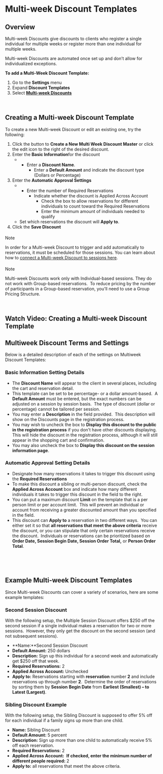 # Multi-week Discount Templates
## Overview


Multi-week Discounts give discounts to clients who register a single individual for multiple weeks or register more than one individual for multiple weeks.


Multi-week Discounts are automated once set up and don’t allow for individualized exceptions.


**To add a Multi-Week Discount Template:**


1. Go to the **Settings** menu
2. Expand **Discount Templates**
3. Select [**Multi-week Discounts**](https://www.ultracamp.com/admin/Config/MultiWeekDiscountMastersList.aspx)


 


  
  



## 


## Creating a Multi-week Discount Template


To create a new Multi-week Discount or edit an existing one, try the following:


1. Click the button to **Create a New Multi Week Discount Master** or click the edit icon to the right of the desired discount.
2. Enter the **Basic Information**for the discount
	* + Enter a **Discount Name**.
		+ Enter a **Default Amount** and indicate the discount type (Dollars or Percentage)
3. Enter the **Automatic Approval Settings**
	* + Enter the number of Required Reservations
		+ Indicate whether the discount is Applied Across Account
			- Check the box to allow reservations for different individuals to count toward the Required Reservations
			- Enter the minimum amount of individuals needed to qualify
	* Set which reservations the discount will **Apply to**.
4. Click the **Save Discount**



#### 
 Note


In order for a Multi-week Discount to trigger and add automatically to reservations, it must be scheduled for those sessions. You can learn about how to [connect a Multi-week Discount to sessions here](https://help.ultracamp.com/hc/en-us/articles/7228503425940#adding-a-multiweek-discount-0-0).




#### 
 Note


Multi-week Discounts work only with Individual-based sessions. They do not work with Group-based reservations.  To reduce pricing by the number of participants in a Group-based reservation, you'll need to use a Group Pricing Structure.



 


## Watch Video: Creating a Multi-week Discount Template



## 


## Multiweek Discount Terms and Settings


Below is a detailed description of each of the settings on Multiweek Discount Templates:


### Basic Information Setting Details


* The **Discount Name** will appear to the client in several places, including the cart and reservation detail.
* This template can be set to be percentage- or a dollar amount-based.  A **Default Amount** must be entered, but the exact numbers can be adjusted on a session by session basis.  The type of discount (dollar or percentage) cannot be tailored per session.
* You may enter a **Description** in the field provided.  This description will show on the Discounts page in the registration process.
* You may wish to uncheck the box to **Display this discount to the public in the registration process** if you don't have other discounts displaying. This will hide the discount in the registration process, although it will still appear in the shopping cart and confirmation.
* You may also uncheck the box to **Display this discount on the session information page**.


### Automatic Approval Setting Details


* Designate how many reservations it takes to trigger this discount using the **Required Reservations**
* To make this discount a sibling or multi-person discount, check the **Applied Across Account** box and indicate how many different individuals it takes to trigger this discount in the field to the right.
* You can put a maximum discount **Limit** on the template that is a per person limit or per account limit.  This will prevent an individual or account from receiving a greater discounted amount than you specified in the field.
* This discount can **Apply to** a reservation in two different ways.  You can either set it so that **all reservations that meet the above criteria** receive the discount, or you can stipulate that only certain reservations receive the discount.  Individuals or reservations can be prioritized based on **Order Date, Session Begin Date, Session Order Total,** or **Person Order Total**.


 


 


## Example Multi-week Discount Templates


Since Multi-week Discounts can cover a variety of scenarios, here are some example templates:


### Second Session Discount


With the following setup, the Multiple Session Discount offers $250 off the second session if a single individual makes a reservation for two or more sessions.  However, they only get the discount on the second session (and not subsequent sessions).


* **Name:**Second Session Discount
* **Default Amount:** 250 dollars
* **Description:** Sign up this individual for a second week and automatically get $250 off that week.
* **Required Reservations:** 2
* **Applied Across Account:** Unchecked
* **Apply to:** Reservations starting with **reservation** number **2** and include reservations up through number **2**.  Determine the order of reservations by sorting them by **Session** **Begin Date** from **Earliest (Smallest) – to Latest (Largest)**.


### Sibling Discount Example


With the following setup, the Sibling Discount is supposed to offer 5% off for each individual if a family signs up more than one child.


* **Name:** Sibling Discount
* **Default Amount:** 5 percent
* **Description:** Sign up more than one child to automatically receive 5% off each reservation.
* **Required Reservations:** 2
* **Applied Across Account:**  **If checked, enter the minimum number of different people required:** 2
* **Apply to:** all reservations that meet the above criteria.
